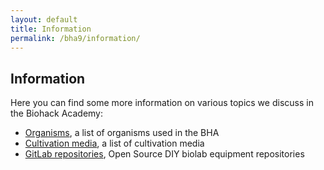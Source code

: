 ```yaml
---
layout: default
title: Information
permalink: /bha9/information/
---
```


<h2>Information</h2>

<p>Here you can find some more information on various topics we discuss in the Biohack Academy:</p>

<ul>
	<li><a href="{{ site.baseurl }}/bha9/organisms/">Organisms</a>, a list of organisms used in the BHA </li>
	<li><a href="{{ site.baseurl }}/bha9/cultivation-media/">Cultivation media</a>, a list of cultivation media </li>
	<li><a href="https://gitlab.waag.org/biohack">GitLab repositories</a>, Open Source DIY biolab equipment repositories </li>
</ul>
